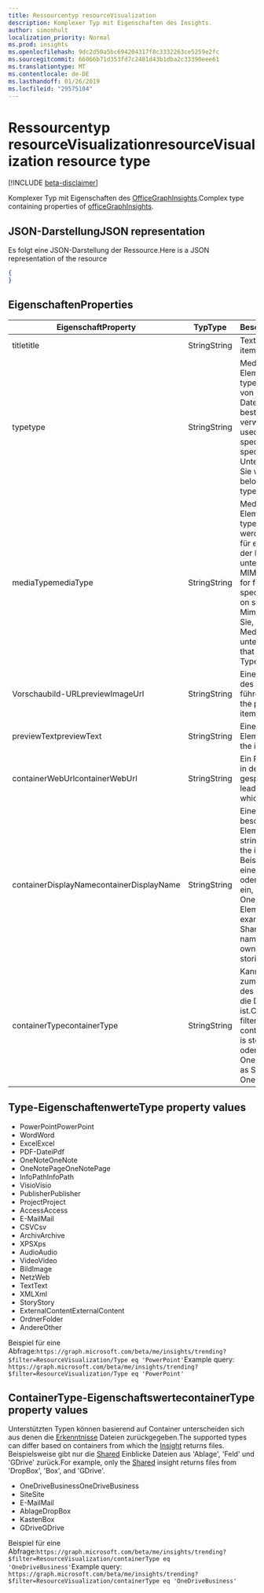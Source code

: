 ```yaml
---
title: Ressourcentyp resourceVisualization
description: Komplexer Typ mit Eigenschaften des Insights.
author: simonhult
localization_priority: Normal
ms.prod: insights
ms.openlocfilehash: 9dc2d50a5bc694204317f8c3332263ce5259e2fc
ms.sourcegitcommit: 66066b71d353fd7c2481d43b1dba2c33390eee61
ms.translationtype: MT
ms.contentlocale: de-DE
ms.lasthandoff: 01/26/2019
ms.locfileid: "29575104"
---
```

# <a name="resourcevisualization-resource-type"></a><span data-ttu-id="82c3b-103">Ressourcentyp resourceVisualization</span><span class="sxs-lookup"><span data-stu-id="82c3b-103">resourceVisualization resource type</span></span>

[!INCLUDE [beta-disclaimer](../../includes/beta-disclaimer.md)]

<span data-ttu-id="82c3b-104">Komplexer Typ mit Eigenschaften des [OfficeGraphInsights](insights.md).</span><span class="sxs-lookup"><span data-stu-id="82c3b-104">Complex type containing properties of [officeGraphInsights](insights.md).</span></span>

## <a name="json-representation"></a><span data-ttu-id="82c3b-105">JSON-Darstellung</span><span class="sxs-lookup"><span data-stu-id="82c3b-105">JSON representation</span></span>

<span data-ttu-id="82c3b-106">Es folgt eine JSON-Darstellung der Ressource.</span><span class="sxs-lookup"><span data-stu-id="82c3b-106">Here is a JSON representation of the resource</span></span>

<!-- {
  "blockType": "resource",
  "optionalProperties": [
  ],  
  "@odata.type": "microsoft.graph.resourceVisualization"
}-->
```json
{
}
```

## <a name="properties"></a><span data-ttu-id="82c3b-107">Eigenschaften</span><span class="sxs-lookup"><span data-stu-id="82c3b-107">Properties</span></span>

| <span data-ttu-id="82c3b-108">Eigenschaft</span><span class="sxs-lookup"><span data-stu-id="82c3b-108">Property</span></span>              | <span data-ttu-id="82c3b-109">Typ</span><span class="sxs-lookup"><span data-stu-id="82c3b-109">Type</span></span>          | <span data-ttu-id="82c3b-110">Beschreibung</span><span class="sxs-lookup"><span data-stu-id="82c3b-110">Description</span></span>  |
| -------------         |---------------| -------------|
| <span data-ttu-id="82c3b-111">title</span><span class="sxs-lookup"><span data-stu-id="82c3b-111">title</span></span>                 | <span data-ttu-id="82c3b-112">String</span><span class="sxs-lookup"><span data-stu-id="82c3b-112">String</span></span>        | <span data-ttu-id="82c3b-113">Text für das Element.</span><span class="sxs-lookup"><span data-stu-id="82c3b-113">The item's title text.</span></span>               |
| <span data-ttu-id="82c3b-114">type</span><span class="sxs-lookup"><span data-stu-id="82c3b-114">type</span></span>              | <span data-ttu-id="82c3b-115">String</span><span class="sxs-lookup"><span data-stu-id="82c3b-115">String</span></span>        | <span data-ttu-id="82c3b-116">Medientyp für das Element.</span><span class="sxs-lookup"><span data-stu-id="82c3b-116">The item's media type.</span></span> <span data-ttu-id="82c3b-117">Kann zum Filtern von für eine bestimmte Datei auf Grundlage eines bestimmten Typs verwendet werden.</span><span class="sxs-lookup"><span data-stu-id="82c3b-117">Can be used for filtering for a specific file based on a specific type.</span></span> <span data-ttu-id="82c3b-118">Unterstützte Typen finden Sie weiter unten.</span><span class="sxs-lookup"><span data-stu-id="82c3b-118">See below for supported types.</span></span> |
| <span data-ttu-id="82c3b-119">mediaType</span><span class="sxs-lookup"><span data-stu-id="82c3b-119">mediaType</span></span>             | <span data-ttu-id="82c3b-120">String</span><span class="sxs-lookup"><span data-stu-id="82c3b-120">String</span></span>        | <span data-ttu-id="82c3b-121">Medientyp für das Element.</span><span class="sxs-lookup"><span data-stu-id="82c3b-121">The item's media type.</span></span> <span data-ttu-id="82c3b-122">Kann für verwendet werden, für die Filterung für einen bestimmten Typ der Datei basierend auf unterstützten IANA Media MIME-Typen.</span><span class="sxs-lookup"><span data-stu-id="82c3b-122">Can be used for for filtering for a specific type of file based on supported IANA Media Mime Types.</span></span> <span data-ttu-id="82c3b-123">Beachten Sie, dass nicht alle Medien MIME-Typen unterstützt werden.</span><span class="sxs-lookup"><span data-stu-id="82c3b-123">Note that not all Media Mime Types are supported.</span></span> |
| <span data-ttu-id="82c3b-124">Vorschaubild-URL</span><span class="sxs-lookup"><span data-stu-id="82c3b-124">previewImageUrl</span></span>       | <span data-ttu-id="82c3b-125">String</span><span class="sxs-lookup"><span data-stu-id="82c3b-125">String</span></span>        | <span data-ttu-id="82c3b-126">Eine URL für das Element des Vorschaubilds führende.</span><span class="sxs-lookup"><span data-stu-id="82c3b-126">A URL leading to the preview image for the item.</span></span> |
| <span data-ttu-id="82c3b-127">previewText</span><span class="sxs-lookup"><span data-stu-id="82c3b-127">previewText</span></span>           | <span data-ttu-id="82c3b-128">String</span><span class="sxs-lookup"><span data-stu-id="82c3b-128">String</span></span>        | <span data-ttu-id="82c3b-129">Eine Vorschautext für das Element.</span><span class="sxs-lookup"><span data-stu-id="82c3b-129">A preview text for the item.</span></span> |
| <span data-ttu-id="82c3b-130">containerWebUrl</span><span class="sxs-lookup"><span data-stu-id="82c3b-130">containerWebUrl</span></span>       | <span data-ttu-id="82c3b-131">String</span><span class="sxs-lookup"><span data-stu-id="82c3b-131">String</span></span>        | <span data-ttu-id="82c3b-132">Ein Pfad zu dem Ordner, in dem das Element gespeichert ist.</span><span class="sxs-lookup"><span data-stu-id="82c3b-132">A path leading to the folder in which the item is stored.</span></span> |
| <span data-ttu-id="82c3b-133">containerDisplayName</span><span class="sxs-lookup"><span data-stu-id="82c3b-133">containerDisplayName</span></span>  | <span data-ttu-id="82c3b-134">String</span><span class="sxs-lookup"><span data-stu-id="82c3b-134">String</span></span>        | <span data-ttu-id="82c3b-135">Eine Zeichenfolge, die beschreibt, in dem das Element gespeichert ist.</span><span class="sxs-lookup"><span data-stu-id="82c3b-135">A string describing where the item is stored.</span></span> <span data-ttu-id="82c3b-136">Beispielsweise der Name einer SharePoint-Website oder den Benutzernamen ein, die den Besitzer der OneDrive, speichern das Element identifiziert.</span><span class="sxs-lookup"><span data-stu-id="82c3b-136">For example, the name of a SharePoint site or the user name identifying the owner of the OneDrive storing the item.</span></span>  |
| <span data-ttu-id="82c3b-137">containerType</span><span class="sxs-lookup"><span data-stu-id="82c3b-137">containerType</span></span>         | <span data-ttu-id="82c3b-138">String</span><span class="sxs-lookup"><span data-stu-id="82c3b-138">String</span></span> | <span data-ttu-id="82c3b-139">Kann verwendet werden, zum Filtern nach der Typ des Containers, in dem die Datei gespeichert ist.</span><span class="sxs-lookup"><span data-stu-id="82c3b-139">Can be used for filtering by the type of container in which the file is stored.</span></span> <span data-ttu-id="82c3b-140">Wie Website oder OneDriveBusiness.</span><span class="sxs-lookup"><span data-stu-id="82c3b-140">Such as Site or OneDriveBusiness.</span></span>       |

## <a name="type-property-values"></a><span data-ttu-id="82c3b-141">Type-Eigenschaftenwerte</span><span class="sxs-lookup"><span data-stu-id="82c3b-141">Type property values</span></span>
-   <span data-ttu-id="82c3b-142">PowerPoint</span><span class="sxs-lookup"><span data-stu-id="82c3b-142">PowerPoint</span></span>
-   <span data-ttu-id="82c3b-143">Word</span><span class="sxs-lookup"><span data-stu-id="82c3b-143">Word</span></span>
-   <span data-ttu-id="82c3b-144">Excel</span><span class="sxs-lookup"><span data-stu-id="82c3b-144">Excel</span></span>
-   <span data-ttu-id="82c3b-145">PDF-Datei</span><span class="sxs-lookup"><span data-stu-id="82c3b-145">Pdf</span></span>
-   <span data-ttu-id="82c3b-146">OneNote</span><span class="sxs-lookup"><span data-stu-id="82c3b-146">OneNote</span></span>
-   <span data-ttu-id="82c3b-147">OneNotePage</span><span class="sxs-lookup"><span data-stu-id="82c3b-147">OneNotePage</span></span>
-   <span data-ttu-id="82c3b-148">InfoPath</span><span class="sxs-lookup"><span data-stu-id="82c3b-148">InfoPath</span></span>
-   <span data-ttu-id="82c3b-149">Visio</span><span class="sxs-lookup"><span data-stu-id="82c3b-149">Visio</span></span>
-   <span data-ttu-id="82c3b-150">Publisher</span><span class="sxs-lookup"><span data-stu-id="82c3b-150">Publisher</span></span>
-   <span data-ttu-id="82c3b-151">Project</span><span class="sxs-lookup"><span data-stu-id="82c3b-151">Project</span></span>
-   <span data-ttu-id="82c3b-152">Access</span><span class="sxs-lookup"><span data-stu-id="82c3b-152">Access</span></span>
-   <span data-ttu-id="82c3b-153">E-Mail</span><span class="sxs-lookup"><span data-stu-id="82c3b-153">Mail</span></span>
-   <span data-ttu-id="82c3b-154">CSV</span><span class="sxs-lookup"><span data-stu-id="82c3b-154">Csv</span></span>
-   <span data-ttu-id="82c3b-155">Archiv</span><span class="sxs-lookup"><span data-stu-id="82c3b-155">Archive</span></span>
-   <span data-ttu-id="82c3b-156">XPS</span><span class="sxs-lookup"><span data-stu-id="82c3b-156">Xps</span></span>
-   <span data-ttu-id="82c3b-157">Audio</span><span class="sxs-lookup"><span data-stu-id="82c3b-157">Audio</span></span>
-   <span data-ttu-id="82c3b-158">Video</span><span class="sxs-lookup"><span data-stu-id="82c3b-158">Video</span></span>
-   <span data-ttu-id="82c3b-159">Bild</span><span class="sxs-lookup"><span data-stu-id="82c3b-159">Image</span></span>
-   <span data-ttu-id="82c3b-160">Netz</span><span class="sxs-lookup"><span data-stu-id="82c3b-160">Web</span></span>
-   <span data-ttu-id="82c3b-161">Text</span><span class="sxs-lookup"><span data-stu-id="82c3b-161">Text</span></span>
-   <span data-ttu-id="82c3b-162">XML</span><span class="sxs-lookup"><span data-stu-id="82c3b-162">Xml</span></span>
-   <span data-ttu-id="82c3b-163">Story</span><span class="sxs-lookup"><span data-stu-id="82c3b-163">Story</span></span>
-   <span data-ttu-id="82c3b-164">ExternalContent</span><span class="sxs-lookup"><span data-stu-id="82c3b-164">ExternalContent</span></span>
-   <span data-ttu-id="82c3b-165">Ordner</span><span class="sxs-lookup"><span data-stu-id="82c3b-165">Folder</span></span>
-   <span data-ttu-id="82c3b-166">Andere</span><span class="sxs-lookup"><span data-stu-id="82c3b-166">Other</span></span>

<span data-ttu-id="82c3b-167">Beispiel für eine Abfrage:`https://graph.microsoft.com/beta/me/insights/trending?$filter=ResourceVisualization/Type eq 'PowerPoint'`</span><span class="sxs-lookup"><span data-stu-id="82c3b-167">Example query: `https://graph.microsoft.com/beta/me/insights/trending?$filter=ResourceVisualization/Type eq 'PowerPoint'`</span></span>

## <a name="containertype-property-values"></a><span data-ttu-id="82c3b-168">ContainerType-Eigenschaftswerte</span><span class="sxs-lookup"><span data-stu-id="82c3b-168">containerType property values</span></span>
<span data-ttu-id="82c3b-169">Unterstützten Typen können basierend auf Container unterscheiden sich aus denen die [Erkenntnisse](insights.md) Dateien zurückgegeben.</span><span class="sxs-lookup"><span data-stu-id="82c3b-169">The supported types can differ based on containers from which the [Insight](insights.md) returns files.</span></span> <span data-ttu-id="82c3b-170">Beispielsweise gibt nur die [Shared](insights-shared.md) Einblicke Dateien aus 'Ablage', 'Feld' und 'GDrive' zurück.</span><span class="sxs-lookup"><span data-stu-id="82c3b-170">For example, only the [Shared](insights-shared.md) insight returns files from 'DropBox', 'Box', and 'GDrive'.</span></span>

-   <span data-ttu-id="82c3b-171">OneDriveBusiness</span><span class="sxs-lookup"><span data-stu-id="82c3b-171">OneDriveBusiness</span></span>
-   <span data-ttu-id="82c3b-172">Site</span><span class="sxs-lookup"><span data-stu-id="82c3b-172">Site</span></span>
-   <span data-ttu-id="82c3b-173">E-Mail</span><span class="sxs-lookup"><span data-stu-id="82c3b-173">Mail</span></span>
-   <span data-ttu-id="82c3b-174">Ablage</span><span class="sxs-lookup"><span data-stu-id="82c3b-174">DropBox</span></span>
-   <span data-ttu-id="82c3b-175">Kasten</span><span class="sxs-lookup"><span data-stu-id="82c3b-175">Box</span></span>
-   <span data-ttu-id="82c3b-176">GDrive</span><span class="sxs-lookup"><span data-stu-id="82c3b-176">GDrive</span></span>

<span data-ttu-id="82c3b-177">Beispiel für eine Abfrage:`https://graph.microsoft.com/beta/me/insights/trending?$filter=ResourceVisualization/containerType eq 'OneDriveBusiness'`</span><span class="sxs-lookup"><span data-stu-id="82c3b-177">Example query: `https://graph.microsoft.com/beta/me/insights/trending?$filter=ResourceVisualization/containerType eq 'OneDriveBusiness'`</span></span>
<!--
{
  "type": "#page.annotation",
  "suppressions": [
    "Error: /api-reference/beta/resources/insights-resourcevisualization.md:\r\n      Exception processing links.\r\n    System.ArgumentException: Link Definition was null. Link text: !INCLUDE [beta-disclaimer](../../includes/beta-disclaimer.md)\r\n      at ApiDoctor.Validation.DocFile.get_LinkDestinations()\r\n      at ApiDoctor.Validation.DocSet.ValidateLinks(Boolean includeWarnings, String[] relativePathForFiles, IssueLogger issues, Boolean requireFilenameCaseMatch, Boolean printOrphanedFiles)"
  ]
}
-->
